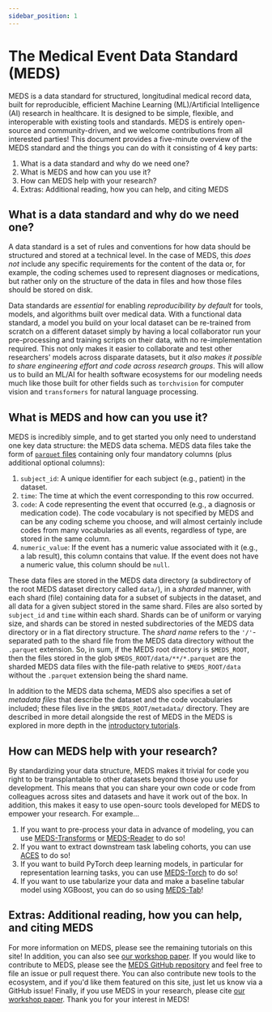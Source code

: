 ```yaml
---
sidebar_position: 1
---
```


# The Medical Event Data Standard (MEDS)
MEDS is a data standard for structured, longitudinal medical record data, built for reproducible, efficient
Machine Learning (ML)/Artificial Intelligence (AI) research in healthcare. It is designed to be simple,
flexible, and interoperable with existing tools and standards. MEDS is entirely open-source and
community-driven, and we welcome contributions from all interested parties! This document provides a
five-minute overview of the MEDS standard and the things you can do with it consisting of 4 key parts:

  1. What is a data standard and why do we need one?
  2. What is MEDS and how can you use it?
  3. How can MEDS help with your research?
  4. Extras: Additional reading, how you can help, and citing MEDS

## What is a data standard and why do we need one?
A data standard is a set of rules and conventions for how data should be structured and stored at a technical
level. In the case of MEDS, this _does not_ include any specific requirements for the content of the data or,
for example, the coding schemes used to represent diagnoses or medications, but rather only on the structure
of the data in files and how those files should be stored on disk.

Data standards are _essential_ for enabling _reproducibility by default_ for tools, models, and algorithms
built over medical data. With a functional data standard, a model you build on your local dataset can be
re-trained from scratch on a different dataset simply by having a local collaborator run your pre-processing
and training scripts on their data, with no re-implementation required. This not only makes it easier to
collaborate and test other researchers' models across disparate datasets, but it _also makes it possible to
share engineering effort and code across research groups_. This will allow us to build an ML/AI for health
software ecosystems for our modeling needs much like those built for other fields such as `torchvision` for
computer vision and `transformers` for natural language processing.

## What is MEDS and how can you use it?
MEDS is incredibly simple, and to get started you only need to understand one key data structure: the MEDS
data schema. MEDS data files take the form of [`parquet` files](https://parquet.apache.org/) containing only
four mandatory columns (plus additional optional columns):
  1. `subject_id`: A unique identifier for each subject (e.g., patient) in the dataset.
  2. `time`: The time at which the event corresponding to this row occurred.
  3. `code`: A code representing the event that occurred (e.g., a diagnosis or medication code). The code
     vocabulary is not specified by MEDS and can be any coding scheme you choose, and will almost certainly
     include codes from many vocabularies as all events, regardless of type, are stored in the same column.
  4. `numeric_value`: If the event has a numeric value associated with it (e.g., a lab result), this column
     contains that value. If the event does not have a numeric value, this column should be `null`.

These data files are stored in the MEDS data directory (a subdirectory of the root MEDS dataset directory
called `data/`), in a _sharded_ manner, with each shard (file) containing data for a subset of
subjects in the dataset, and all data for a given subject stored in the same shard. Files are also sorted by
`subject_id` and `time` within each shard. Shards can be of uniform or varying size, and shards can be stored
in nested subdirectories of the MEDS data directory or in a flat directory structure. The _shard name_ refers
to the `'/'`-separated path to the shard file from the MEDS data directory without the `.parquet` extension.
So, in sum, if the MEDS root directory is `$MEDS_ROOT`, then the files stored in the glob
`$MEDS_ROOT/data/**/*.parquet` are the sharded MEDS data files with the file-path relative to
`$MEDS_ROOT/data` without the `.parquet` extension being the shard name.

In addition to the MEDS data schema, MEDS also specifies a set of _metadata files_ that describe the dataset
and the code vocabularies included; these files live in the `$MEDS_ROOT/metadata/` directory. They are
described in more detail alongside the rest of MEDS in the MEDS is explored in more depth in the [introductory
tutorials](tutorial-basics).

## How can MEDS help with your research?
By standardizing your data structure, MEDS makes it trivial for code you right to be transplantable to other
datasets beyond those you use for development. This means that you can share your own code or code from
colleagues across sites and datasets and have it work out of the box. In addition, this makes it easy to use
open-sourc tools developed for MEDS to empower your research. For example...

  1. If you want to pre-process your data in advance of modeling, you can use
     [MEDS-Transforms](https://meds-transforms.readthedocs.io/en/stable/) or
     [MEDS-Reader](https://meds-reader.readthedocs.io/en/stable/) to do so!
  2. If you want to extract downstream task labeling cohorts, you can use
     [ACES](https://eventstreamaces.readthedocs.io/en/stable) to do so!
  3. If you want to build PyTorch deep learning models, in particular for representation learning tasks, you
     can use [MEDS-Torch](https://meds-torch.readthedocs.io/en/stable/) to do so!
  4. If you want to use tabularize your data and make a baseline tabular model using XGBoost, you can do so
     using [MEDS-Tab](https://meds-tab.readthedocs.io/en/stable/)!

## Extras: Additional reading, how you can help, and citing MEDS
For more information on MEDS, please see the remaining tutorials on this site! In addition, you can also see
[our workshop paper](https://openreview.net/forum?id=IsHy2ebjIG). If you would like to contribute to MEDS,
please see the [MEDS GitHub repository](https://github.com/Medical-Event-Data-Standard/meds) and feel free to
file an issue or pull request there. You can also contribute new tools to the ecosystem, and if you'd like
them featured on this site, just let us know via a GitHub issue! Finally, if you use MEDS in your research,
please cite [our workshop paper](https://openreview.net/forum?id=IsHy2ebjIG). Thank you for your interest in
MEDS!
